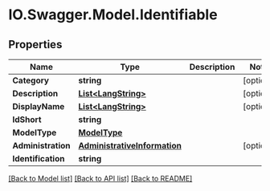 # IO.Swagger.Model.Identifiable
## Properties

Name | Type | Description | Notes
------------ | ------------- | ------------- | -------------
**Category** | **string** |  | [optional] 
**Description** | [**List&lt;LangString&gt;**](LangString.md) |  | [optional] 
**DisplayName** | [**List&lt;LangString&gt;**](LangString.md) |  | [optional] 
**IdShort** | **string** |  | 
**ModelType** | [**ModelType**](ModelType.md) |  | 
**Administration** | [**AdministrativeInformation**](AdministrativeInformation.md) |  | [optional] 
**Identification** | **string** |  | 

[[Back to Model list]](../README.md#documentation-for-models) [[Back to API list]](../README.md#documentation-for-api-endpoints) [[Back to README]](../README.md)

